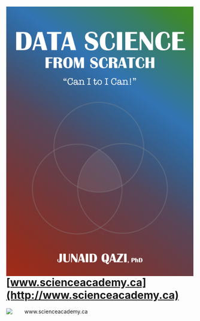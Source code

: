 <a href='http://www.scienceacademy.ca'>
<p align="center">
  <img src="Book_Cover.jpeg" width="500" align="left">
</p>
 </a>
<br><br><br>

# [www.scienceacademy.ca](http://www.scienceacademy.ca)

<p align="center">
  <img src="http://scienceacademy.ca/wp-content/uploads/2018/12/Logo_SA.png" width="250" align="left" title="www.scienceacademy.ca">
</p>
<br><br><br>

